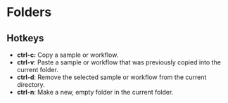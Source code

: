 # Folders

## Hotkeys

* __ctrl-c:__ Copy a sample or workflow.
* __ctrl-v__: Paste a sample or workflow that was previously copied into the current folder.
* __ctrl-d__: Remove the selected sample or workflow from the current directory.
* __ctrl-n__: Make a new, empty folder in the current folder.